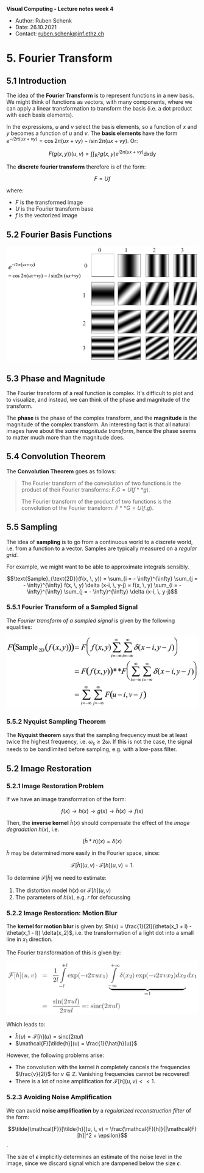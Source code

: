 **Visual Computing - Lecture notes week 4**

- Author: Ruben Schenk
- Date: 26.10.2021
- Contact: ruben.schenk@inf.ethz.ch

# 5. Fourier Transform

## 5.1 Introduction

The idea of the **Fourier Transform** is to represent functions in a new basis. We might think of functions as vectors, with many components, where we can apply a linear transformation to transform the basis (i.e. a dot product with each basis elements).

In the expressions, $u$ and $v$ select the basis elements, so a function of $x$ and $y$ becomes a function of $u$ and $v$. The **basis elements** have the form $e^{-i2 \pi (ux + vy)} = \cos 2 \pi (ux + vy) - i \sin 2 \pi (ux + vy)$. Or:

$$F(g(x, \, y))(u, \, v) = \int \int_{\mathbb{R}^2} g(x, \, y)e^{i2 \pi (ux + vy)}\text{d}x \text{dy}$$

The **discrete fourier transform** therefore is of the form:

$$F = Uf$$

where:

- $F$ is the transformed image
- $U$ is the Fourier transform base
- $f$ is the vectorized image

## 5.2 Fourier Basis Functions

![](./Figures/VisComp_Fig4-1.PNG)

## 5.3 Phase and Magnitude

The Fourier transform of a real function is complex. It's difficult to plot and to visualize, and instead, we can think of the phase and magnitude of the transform.

The **phase** is the phase of the complex transform, and the **magnitude** is the magnitude of the complex transform. An interesting fact is that all natural images have about the *same magnitude transform*, hence the phase seems to matter much more than the magnitude does.

## 5.4 Convolution Theorem

The **Convolution Theorem** goes as follows:

> The Fourier transform of the convolution of two functions is the product of their Fourier transforms: $F.G = U(f**g)$.
> 
> The Fourier transform of the product of two functions is the convolution of the Fourier transform: $F**G = U(f.g)$.

## 5.5 Sampling

The idea of **sampling** is to go from a continuous world to a discrete world, i.e. from a function to a vector. Samples are typically measured on a *regular grid*.

For example, we might want to be able to approximate integrals sensibly.

$$\text{Sample}_{\text{2D}}(f(x, \, y)) = \sum_{i = - \infty}^{\infty} \sum_{j = - \infty}^{\infty} f(x, \, y) \delta (x-i, \, y-j) = f(x, \, y) \sum_{i = - \infty}^{\infty} \sum_{j = - \infty}^{\infty} \delta (x-i, \, y-j)$$

### 5.5.1 Fourier Transform of a Sampled Signal

The *Fourier transform of a sampled signal* is given by the following equalities:

![](./Figures/VisComp_Fig4-2.PNG)

### 5.5.2 Nyquist Sampling Theorem

The **Nyquist theorem** says that the sampling frequency must be at least twice the highest frequency, i.e. $\omega_s \geq 2 \omega$. If this is not the case, the signal needs to be bandlimited before sampling, e.g. with a low-pass filter.

## 5.2 Image Restoration

### 5.2.1 Image Restoration Problem

If we have an image transformation of the form:

$$f(x) \to h(x) \to g(x) \to \tilde{h}(x) \to f(x)$$

Then, the **inverse kernel** $\tilde{h}(x)$ should compensate the effect of the *image degradation* $h(x)$, i.e.

$$(\tilde{h} * h)(x) = \delta(x)$$

$\tilde{h}$ may be determined more easily in the Fourier space, since:

$$\mathcal{F}[\tilde{h}](u, \, v) \cdot \mathcal{F}[h](u, \, v) = 1.$$

To determine $\mathcal{F}[\tilde{h}]$ we need to estimate:

1. The distortion model $h(x)$ or $\mathcal{F}[h](u, \, v)$
2. The parameters of $h(x)$, e.g. $r$ for defocussing

### 5.2.2 Image Restoration: Motion Blur

The **kernel for motion blur** is given by: $h(x) = \frac{1}{2l}(\theta(x_1 + l) - \theta(x_1 - l)) \delta(x_2)$, i.e. the transformation of a light dot into a small line in $x_1$ direction.

The Fourier transformation of this is given by:

![](./Figures/VisComp_Fig4-3.PNG)

Which leads to:

- $\hat{h}(u) = \mathcal{F}[h](u) = \text{sinc}(2 \pi ul)$
- $\mathcal{F}[\tilde{h}](u) = \frac{1}{\hat{h}(u)}$

However, the following problems arise:

- The convolution with the kernel $h$ completely cancels the frequencies $\frac{v}{2l}$ for $v \in \mathbb{Z}$. Vanishing frequencies cannot be recovered!
- There is a lot of noise amplification for $\mathcal{F}[h](u, \, v) << 1$.

### 5.2.3 Avoiding Noise Amplification

We can avoid **noise amplification** by a *regularized reconstruction filter* of the form:

$$\tilde{\mathcal{F}}[\tilde{h}](u, \, v) = \frac{\mathcal{F}[h]}{|\mathcal{F}[h]|^2 + \epsilon}$$.

The size of $\epsilon$ implicitly determines an estimate of the noise level in the image, since we discard signal which are dampened below the size $\epsilon$.
